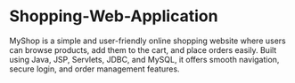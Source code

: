 # Shopping-Web-Application
MyShop is a simple and user-friendly online shopping website where users can browse products, add them to the cart, and place orders easily. Built using Java, JSP, Servlets, JDBC, and MySQL, it offers smooth navigation, secure login, and order management features.
